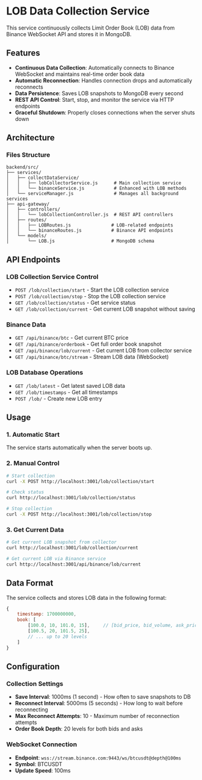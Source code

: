 # LOB Data Collection Service

This service continuously collects Limit Order Book (LOB) data from Binance WebSocket API and stores it in MongoDB.

## Features

- **Continuous Data Collection**: Automatically connects to Binance WebSocket and maintains real-time order book data
- **Automatic Reconnection**: Handles connection drops and automatically reconnects
- **Data Persistence**: Saves LOB snapshots to MongoDB every second
- **REST API Control**: Start, stop, and monitor the service via HTTP endpoints
- **Graceful Shutdown**: Properly closes connections when the server shuts down

## Architecture

### Files Structure
```
backend/src/
├── services/
│   ├── collectDataService/
│   │   ├── lobCollectorService.js      # Main collection service
│   │   └── binanceService.js           # Enhanced with LOB methods
│   └── serviceManager.js               # Manages all background services
├── api-gateway/
│   ├── controllers/
│   │   └── lobCollectionController.js  # REST API controllers
│   ├── routes/
│   │   ├── LOBRoutes.js               # LOB-related endpoints
│   │   └── binanceRoutes.js           # Binance API endpoints
│   └── models/
│       └── LOB.js                     # MongoDB schema
```

## API Endpoints

### LOB Collection Service Control
- `POST /lob/collection/start` - Start the LOB collection service
- `POST /lob/collection/stop` - Stop the LOB collection service
- `GET /lob/collection/status` - Get service status
- `GET /lob/collection/current` - Get current LOB snapshot without saving

### Binance Data
- `GET /api/binance/btc` - Get current BTC price
- `GET /api/binance/orderbook` - Get full order book snapshot
- `GET /api/binance/lob/current` - Get current LOB from collector service
- `GET /api/binance/btc/stream` - Stream LOB data (WebSocket)

### LOB Database Operations
- `GET /lob/latest` - Get latest saved LOB data
- `GET /lob/timestamps` - Get all timestamps
- `POST /lob/` - Create new LOB entry

## Usage

### 1. Automatic Start
The service starts automatically when the server boots up.

### 2. Manual Control
```bash
# Start collection
curl -X POST http://localhost:3001/lob/collection/start

# Check status
curl http://localhost:3001/lob/collection/status

# Stop collection
curl -X POST http://localhost:3001/lob/collection/stop
```

### 3. Get Current Data
```bash
# Get current LOB snapshot from collector
curl http://localhost:3001/lob/collection/current

# Get current LOB via Binance service
curl http://localhost:3001/api/binance/lob/current
```

## Data Format

The service collects and stores LOB data in the following format:
```javascript
{
    timestamp: 1700000000,
    book: [
        [100.0, 10, 101.0, 15],     // [bid_price, bid_volume, ask_price, ask_volume]
        [100.5, 20, 101.5, 25],
        // ... up to 20 levels
    ]
}
```

## Configuration

### Collection Settings
- **Save Interval**: 1000ms (1 second) - How often to save snapshots to DB
- **Reconnect Interval**: 5000ms (5 seconds) - How long to wait before reconnecting
- **Max Reconnect Attempts**: 10 - Maximum number of reconnection attempts
- **Order Book Depth**: 20 levels for both bids and asks

### WebSocket Connection
- **Endpoint**: `wss://stream.binance.com:9443/ws/btcusdt@depth@100ms`
- **Symbol**: BTCUSDT
- **Update Speed**: 100ms
